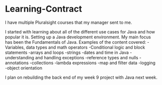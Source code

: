 # Learning-Contract

I have multiple Pluralsight courses that my manager sent to me. 

I started with learning about all of the different use cases for Java and how popular it is.
Setting up a Java development environment.
My main focus has been the Fundamentals of Java. 
Examples of the content covered:
-Variables, data types and math operators
-Conditional logic and block statements
-arrays and loops
-strings
-dates and time in Java
-understanding and handling exceptions
-reference types and nulls
-annotations
-collections
-lambda expressions
-map and filter data
-logging
-object orientation

I plan on rebuilding the back end of my week 9 project with Java next week.
